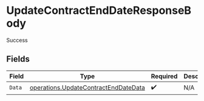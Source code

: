 # UpdateContractEndDateResponseBody

Success


## Fields

| Field                                                                                        | Type                                                                                         | Required                                                                                     | Description                                                                                  |
| -------------------------------------------------------------------------------------------- | -------------------------------------------------------------------------------------------- | -------------------------------------------------------------------------------------------- | -------------------------------------------------------------------------------------------- |
| `Data`                                                                                       | [operations.UpdateContractEndDateData](../../models/operations/updatecontractenddatedata.md) | :heavy_check_mark:                                                                           | N/A                                                                                          |